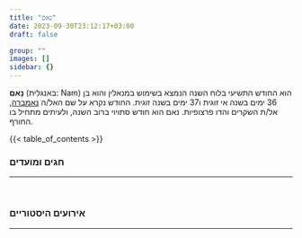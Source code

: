 ```yaml
---
title: "נאם"
date: 2023-09-30T23:12:17+03:00
draft: false

group: ""
images: []
sidebar: {}
---
```


**נָאם** (באנגלית: Nam) הוא החודש התשיעי בלוח השנה הנמצא בשימוש במנאלין והוא בן 36 ימים בשנה אי זוגית ו37 ימים בשנה זוגית. החודש נקרא על שם האל/ה [נאמברה](../../../deities/nambre), אל/ת השקרים והדו פרצופיות. נאם הוא חודש סתויוי ברוב השנה, ולעיתים מתחיל בו החורף.

<!--more-->

{{< table_of_contents >}}

### חגים ומועדים

---

&nbsp;

### אירועים היסטוריים

---
